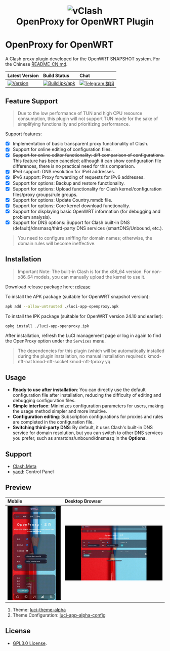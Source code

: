 <h1 align="center">
  <img src="https://raw.githubusercontent.com/vxiaov/vclash/main/clash/res/icon-clash.png" alt="vClash" width="200">
  <br>OpenProxy for OpenWRT Plugin<br>
</h1>

# OpenProxy for OpenWRT

A Clash proxy plugin developed for the OpenWRT SNAPSHOT system. For the Chinese [README_CN.md](README_CN.md).

| Latest Version  | Build Status    | Chat   |
| :-------------- | :-------------  | :------|
| [![Version](https://img.shields.io/github/v/tag/vxiaov/luci-app-openproxy?label=version)](https://github.com/vxiaov/luci-app-openproxy/releases/latest)| [![Build ipk/apk](https://github.com/vxiaov/luci-app-openproxy/actions/workflows/build_new_package.yml/badge.svg)](https://github.com/vxiaov/luci-app-openproxy/actions/workflows/build_new_package.yml) | [![Telegram 群组](https://img.shields.io/badge/加入-Telegram%20群组-red)](https://t.me/share_proxy_001/30302) |



## Feature Support
> Due to the low performance of TUN and high CPU resource consumption, this plugin will not support TUN mode for the sake of simplifying functionality and prioritizing performance.

Support features:

- [x] Implementation of basic transparent proxy functionality of Clash.
- [x] Support for online editing of configuration files.
- [x] ~~Support for online editor functionality: diff comparison of configurations.~~ This feature has been canceled; although it can show configuration file differences, there is no practical need for this comparison.
- [x] IPv6 support: DNS resolution for IPv6 addresses.
- [x] IPv6 support: Proxy forwarding of requests for IPv6 addresses.
- [x] Support for options: Backup and restore functionality.
- [x] Support for options: Upload functionality for Clash kernel/configuration files/proxy groups/rule groups.
- [x] Support for options: Update Country.mmdb file.
- [x] Support for options: Core kernel download functionality.
- [x] Support for displaying basic OpenWRT information (for debugging and problem analysis).
- [x] Support for DNS options: Support for Clash built-in DNS (default)/dnsmasq/third-party DNS services (smartDNS/Unbound, etc.).

> You need to configure sniffing for domain names; otherwise, the domain rules will become ineffective.

## Installation
> Important Note: The built-in Clash is for the x86_64 version. For non-x86_64 models, you can manually upload the kernel to use it.


Download release package here: [release](https://github.com/vxiaov/luci-app-openproxy/releases)

To install the APK package (suitable for OpenWRT snapshot version):
```bash
apk add --allow-untrusted ./luci-app-openproxy.apk
```

To install the IPK package (suitable for OpenWRT version 24.10 and earlier):
```bash
opkg install ./luci-app-openproxy.ipk
```

After installation, refresh the LuCI management page or log in again to find the OpenProxy option under the `Services` menu.

> The dependencies for this plugin (which will be automatically installed during the plugin installation, no manual installation required): kmod-nft-nat kmod-nft-socket kmod-nft-tproxy yq

## Usage

- **Ready to use after installation**: You can directly use the default configuration file after installation, reducing the difficulty of editing and debugging configuration files.
- **Simple interface**: Minimizes configuration parameters for users, making the usage method simpler and more intuitive.
- **Configuration editing**: Subscription configurations for proxies and rules are completed in the configuration file.
- **Switching third-party DNS**: By default, it uses Clash's built-in DNS service for domain resolution, but you can switch to other DNS services you prefer, such as smartdns/unbound/dnsmasq in the **Options**.

## Support

- [Clash.Meta](https://github.com/MetaCubeX/mihomo/tree/Meta)
- [yacd](https://github.com/haishanh/yacd): Control Panel

## Preview

| Mobile                   | Desktop Browser       |
| :----------------------- | :-------------------- |
| ![](./images/mobile.gif) | ![](./images/web.gif) |

1. Theme: [luci-theme-alpha](https://github.com/derisamedia/luci-theme-alpha)
2. Theme Configuration: [luci-app-alpha-config](https://github.com/animegasan/luci-app-alpha-config)


## License

- [GPL3.0 License](LICENSE).
